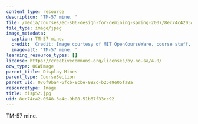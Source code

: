 ```yaml
---
content_type: resource
description: 'TM-57 mine. '
file: /media/courses/ec-s06-design-for-demining-spring-2007/8ec74c4205483a4c9b0851b67f33cc92_disp52.jpg
file_type: image/jpeg
image_metadata:
  caption: TM-57 mine.
  credit: 'Credit: Image courtesy of MIT OpenCourseWare, course staff, and students.'
  image-alt: 'TM-57 mine. '
learning_resource_types: []
license: https://creativecommons.org/licenses/by-nc-sa/4.0/
ocw_type: OCWImage
parent_title: Display Mines
parent_type: CourseSection
parent_uid: 076f9ba4-6fcb-8cbe-992c-b25e9e05fa8a
resourcetype: Image
title: disp52.jpg
uid: 8ec74c42-0548-3a4c-9b08-51b67f33cc92
---
```

TM-57 mine. 